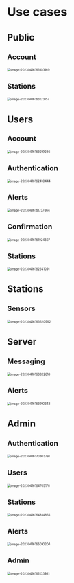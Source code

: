 # Use cases

## Public

### Account

<img src="assets/image-20230416163103169.png" alt="image-20230416163103169" style="zoom:50%;" />

### Stations

<img src="assets/image-20230416163123157.png" alt="image-20230416163123157" style="zoom:50%;" />

## Users

### Account

<img src="assets/image-20230416163219236.png" alt="image-20230416163219236" style="zoom:50%;" />

### Authentication

<img src="assets/image-20230416162410444.png" alt="image-20230416162410444" style="zoom:50%;" />

### Alerts

<img src="assets/image-20230416161737464.png" alt="image-20230416161737464" style="zoom:50%;" />

### Confirmation

<img src="assets/image-20230416161924507.png" alt="image-20230416161924507" style="zoom:50%;" />

### Stations

<img src="assets/image-20230416162541091.png" alt="image-20230416162541091" style="zoom:50%;" />

## Stations

### Sensors

<img src="assets/image-20230416163520962.png" alt="image-20230416163520962" style="zoom:50%;" />

## Server

### Messaging

<img src="assets/image-20230416163822618.png" alt="image-20230416163822618" style="zoom:50%;" />

### Alerts

<img src="assets/image-20230416163910348.png" alt="image-20230416163910348" style="zoom:50%;" />

## Admin

### Authentication

<img src="assets/image-20230416170303791.png" alt="image-20230416170303791" style="zoom:50%;" />

### Users

<img src="assets/image-20230416164705176.png" alt="image-20230416164705176" style="zoom:50%;" />

### Stations

<img src="assets/image-20230416164814855.png" alt="image-20230416164814855" style="zoom:50%;" />

### Alerts

<img src="assets/image-20230416165010204.png" alt="image-20230416165010204" style="zoom:50%;" />

### Admin

<img src="assets/image-20230416165133981.png" alt="image-20230416165133981" style="zoom:50%;" />